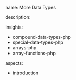 name: More Data Types

description: 

insights:
  - compound-data-types-php
  - special-data-types-php
  - arrays-php
  - array-functions-php

aspects:
  - introduction
